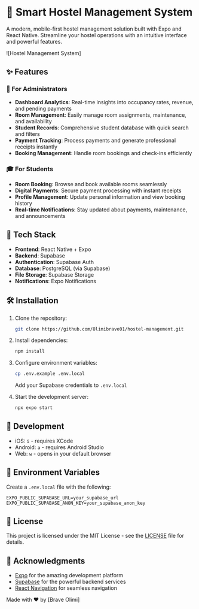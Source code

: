 # 🏢 Smart Hostel Management System

A modern, mobile-first hostel management solution built with Expo and React Native. Streamline your hostel operations with an intuitive interface and powerful features.

![Hostel Management System]

## ✨ Features

### 👥 For Administrators
- **Dashboard Analytics**: Real-time insights into occupancy rates, revenue, and pending payments
- **Room Management**: Easily manage room assignments, maintenance, and availability
- **Student Records**: Comprehensive student database with quick search and filters
- **Payment Tracking**: Process payments and generate professional receipts instantly
- **Booking Management**: Handle room bookings and check-ins efficiently

### 🎓 For Students
- **Room Booking**: Browse and book available rooms seamlessly
- **Digital Payments**: Secure payment processing with instant receipts
- **Profile Management**: Update personal information and view booking history
- **Real-time Notifications**: Stay updated about payments, maintenance, and announcements

## 🚀 Tech Stack

- **Frontend**: React Native + Expo
- **Backend**: Supabase
- **Authentication**: Supabase Auth
- **Database**: PostgreSQL (via Supabase)
- **File Storage**: Supabase Storage
- **Notifications**: Expo Notifications

## 🛠️ Installation

1. Clone the repository:
   ```bash
   git clone https://github.com/Olimibrave01/hostel-management.git
   ```

2. Install dependencies:
   ```bash
   npm install
   ```

3. Configure environment variables:
   ```bash
   cp .env.example .env.local
   ```
   Add your Supabase credentials to `.env.local`

4. Start the development server:
   ```bash
   npx expo start
   ```

## 📱 Development

- iOS: `i` - requires XCode
- Android: `a` - requires Android Studio
- Web: `w` - opens in your default browser

## 🔐 Environment Variables

Create a `.env.local` file with the following:

```env
EXPO_PUBLIC_SUPABASE_URL=your_supabase_url
EXPO_PUBLIC_SUPABASE_ANON_KEY=your_supabase_anon_key
```


## 📄 License

This project is licensed under the MIT License - see the [LICENSE](LICENSE) file for details.

## 🙏 Acknowledgments

- [Expo](https://expo.dev) for the amazing development platform
- [Supabase](https://supabase.com) for the powerful backend services
- [React Navigation](https://reactnavigation.org) for seamless navigation



Made with ❤️ by [Brave Olimi]
